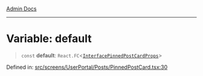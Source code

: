[Admin Docs](/)

***

# Variable: default

> `const` **default**: `React.FC`\<[`InterfacePinnedPostCardProps`](../interfaces/InterfacePinnedPostCardProps.md)\>

Defined in: [src/screens/UserPortal/Posts/PinnedPostCard.tsx:30](https://github.com/PalisadoesFoundation/talawa-admin/blob/main/src/screens/UserPortal/Posts/PinnedPostCard.tsx#L30)
